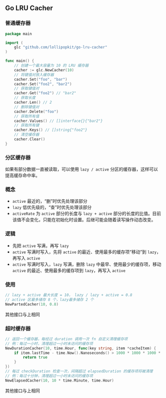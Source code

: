 ## Go LRU Cacher

### 普通缓存器
```go
package main

import (
    glc "github.com/lollipopkit/go-lru-cacher"
)

func main() {
    // 创建一个最大容量为 10 的 LRU 缓存器
    cacher := glc.NewCacher(10)
    // 将键值对放入缓存器
    cacher.Set("foo", "bar")
    cacher.Set("foo2", "bar2")
    // 获取键值对
    cacher.Get("foo2") // "bar2"
    // 获取长度
    cacher.Len() // 2
    // 删除键值对
    cacher.Delete("foo")
    // 获取所有值
    cacher.Values() // []interface{}{"bar2"}
    // 获取所有键
    cacher.Keys() // []string{"foo2"}
    // 清空缓存器
    cacher.Clear()
}
```

### 分区缓存器
如果有部分数据一直被读取，可以使用 `lazy / active` 分区的缓存器，这样可以提高缓存命中率。

### 概念
- `active` 最近的，“删”时优先处理该部分
- `lazy` 低优先级的，“查”时优先处理该部分
- `activeRate` 为 `active` 部分的长度与 `lazy + active` 部分的长度的比值。目前该值不会变化，只能在初始化时设置。后继可能会随着读写操作动态改变。

### 逻辑
- 先把 `active` 写满，再写 `lazy`
- `active` 写满时写入，先将 `active` 的最近、使用最多的缓存项“移动”到 `lazy`，再写入 `active`
- `active` 写满时写入，`lazy` 写满，删除 `lazy` 中最早、使用最少的缓存项，移动 `active` 的最近、使用最多的缓存项到 `lazy`，再写入 `active`

### 使用
```go
// lazy + active 最大长度 = 10， lazy / lazy + active = 0.8
// active 区最多储存 8 个，lazy最多储存 2 个
NewPartedCacher(10, 0.8)
```
其他接口与上相同

### 超时缓存器
```go
// 返回一个缓存器，每经过 duration 调用一次 fn 自定义清理缓存项
// 例：每过一小时，清理超过一小时未访问的缓存项
NewDurationCacher(10, time.Hour, func(key string, item *cacheItem) {
    if item.lastTime - time.Now().Nanoseconds() > 1000 * 1000 * 1000 * 60 * 60 {
        return true
    }
})
// 每过 checkDuration 检查一次，间隔超过 elapsedDuration 的缓存项将被清理
// 例：每过十分钟，清理超过一小时未访问的缓存项
NewElapsedCacher(10, 10 * time.Minute, time.Hour)
```
其他接口与上相同